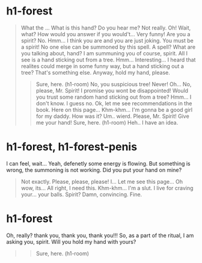 # h1-forest

> What the ... What is this hand?
Do you hear me?
> Not really.
Oh! Wait, what? How would you answer if you would't... Very funny!
Are you a spirit?
> No.
Hmm... I think you are and you are just joking.
You must be a spirit! No one else can be summoned by this spell.
> A spell? What are you talking about, hand?
I am summuning you of course, spirit.
> All I see is a hand sticking out from a tree.
Hmm... Interesting...
I heard that realites could merge in some funny way, but a hand sticking out a tree? That's something else.
Anyway, hold my hand, please.
>> Sure, here. (h1-room)
> No, you suspicious tree! Never!
Oh... No, please, Mr. Spirit! I promise you wont be disappointed!
> Would you trust some random hand sticking out from a tree?
Hmm... I don't know. I guess no.
Ok, let me see recommendations in the book.  Here on this page... Khm-khm...
I'm gonna be a good girl for my daddy.
How was it?
> Um.. wierd.
Please, Mr. Spirit! Give me your hand!
>> Sure, here. (h1-room)
> Heh.. I have an idea.
# h1-forest, h1-forest-penis

I can feel, wait...
Yeah, defenetly some energy is flowing. But something is wrong, the summoning is not working.
Did you put your hand on mine?
> Not exactly.
Please, please, please! I... Let me see this page...
Oh wow, its... All right, I need this. Khm-khm...
I'm a slut. I live for craving your... your balls.
Spirit?
> Damn, convincing. Fine.
# h1-forest
Oh, really? thank you, thank you, thank you!!!
So, as a part of the ritual, I am asking you, spirit. Will you hold my hand with yours?
>> Sure, here. (h1-room)
